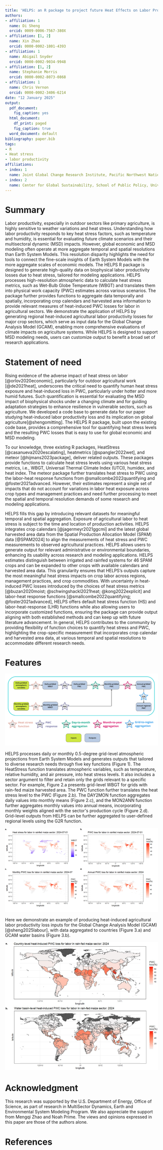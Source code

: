 ```yaml
---
title: 'HELPS: an R package to project future Heat Effects on Labor Productivity by Sector'
authors:
- affiliation: 1
  name: Di Sheng
  orcid: 0009-0006-7567-380X
- affiliation: [1, 2]
  name: Xin Zhao
  orcid: 0000-0002-1801-4393
- affiliation: 1
  name: Abigail Snyder
  orcid: 0000-0002-9034-9948
- affiliation: [1, 2]
  name: Stephanie Morris
  orcid: 0000-0002-8073-0868
- affiliation: 1
  name: Chris Vernon
  orcid: 0000-0002-3406-6214
date: "12 January 2025"
output:
  pdf_document:
    fig_caption: yes
  html_document:
    df_print: paged
    fig_caption: true
  word_document: default
bibliography: paper.bib
tags:
- R
- Heat stress
- labor productivity
affiliations:
- index: 1
  name: Joint Global Change Research Institute, Pacific Northwest National Laboratory, College Park, MD, USA
- index: 2
  name: Center for Global Sustainability, School of Public Policy, University of Maryland, College Park, MD, USA
---
```


# Summary

Labor productivity, especially in outdoor sectors like primary agriculture, is highly sensitive to weather variations and heat stress. Understanding how labor productivity responds to key heat stress factors, such as temperature and humidity, is essential for evaluating future climate scenarios and their multisectoral dynamic (MSD) impacts. However, global economic and MSD modeling often operate at more aggregate temporal and spatial resolutions than Earth System Models. This resolution disparity highlights the need for tools to connect the fine-scale insights of Earth System Models with the more aggregate scales of economic models. The HELPS R package is designed to generate high-quality data on biophysical labor productivity losses due to heat stress, tailored for modeling applications. HELPS processes high-resolution atmospheric data to calculate heat stress metrics, such as Wet-Bulb Globe Temperature (WBGT) and translates them into physical work capacity (PWC) estimates across various scenarios. The package further provides functions to aggregate data temporally and spatially, incorporating crop calendars and harvested area information to provide relevant measures of heat-induced PWC losses for labor in agricultural sectors. We demonstrate the application of HELPS by generating regional heat-induced agricultural labor productivity losses for major crop sectors, which serve as input data for the Global Change Analysis Model (GCAM), enabling more comprehensive evaluations of climate impacts on agriculture systems. While HELPS is designed to support MSD modeling needs, users can customize output to benefit a broad set of research applications.

# Statement of need

Rising evidence of the adverse impact of heat stress on labor [@orlov2020economic], particularly for outdoor agricultural work [@de2021heat], underscores the critical need to quantify human heat stress exposure and heat-induced loss in PWC, particularly under hotter and more humid futures. Such quantification is essential for evaluating the MSD impact of biophysical shocks under a changing climate and for guiding adaptation strategies to enhance resilience in vulnerable sectors, such as agriculture. We developed a code base to generate data for our paper studying heat-induced labor productivity loss and its implication on global agriculture[@shengomitting]. The HELPS R package, built upon the existing code base, provides a comprehensive tool for quantifying heat stress levels and the resulting PWC losses that is easy to use for global economic and MSD modeling.

To our knowledge, three existing R packages, HeatStress [@casanueva2020escalating], heatmetrics [@spangler2022wet], and meteor [@hijmans2023package], deliver related outputs. These packages provide functions to calculate heat stress levels using various heat stress metrics, i.e., WBGT, Universal Thermal Climate Index (UTCI), humidex, and heat index. The meteor package further translates heat stress to PWC using the labor-heat response functions from @smallcombe2022quantifying and @foster2021advanced. However, their estimates represent a single set of impacts that do not account for variations in labor heat exposure across crop types and management practices and need further processing to meet the spatial and temporal resolution demands of some research and modeling applications.

HELPS fills this gap by introducing relevant datasets for meaningful temporal and spatial aggregation. Exposure of agricultural labor to heat stress is subject to the time and location of production activities. HELPS integrates crop calendars [@jagermeyr2021ggcmi] and the latest global harvested area data from the Spatial Production Allocation Model (SPAM) data [@SPAM2024] to align the measurements of heat stress and PWC measurements to observed agricultural practices. HELPS allows users to generate output for relevant administrative or environmental boundaries, enhancing its usability across research and modeling applications. HELPS estimates distinguish between irrigated and rainfed systems for 46 SPAM crops and can be expanded to other crops with available calendars and harvested area data. This granularity ensures that HELPS’s outputs capture the most meaningful heat stress impacts on crop labor across regions, management practices, and crop commodities. With uncertainty in heat-induced PWC losses introduced by the choices of heat stress metrics [@buzan2020moist; @schwingshackl2021heat; @kong2022explicit] and labor-heat response functions [@smallcombe2022quantifying; @foster2021advanced], HELPS offers default heat stress function (HS) and labor-heat-response (LHR) functions while also allowing users to incorporate customized functions, ensuring the package can provide output aligning with both established methods and can keep up with future literature advancement. In general, HELPS contributes to the community by providing flexibility of function choices to quantify heat stress and PWC, highlighting the crop-specific measurement that incorporates crop calendar and harvested area data, at various temporal and spatial resolutions to accommodate different research needs.

# Features

![HELPS package schematic. HELPS processes daily and monthly input data at 0.5-degree grid resolution. Stars denote package functions.](Schematic.jpg)

HELPS processes daily or monthly 0.5-degree grid-level atmospheric projections from Earth System Models and generates outputs that tailored to diverse research needs through five key functions (Figure 1). The HeatStress function translates atmospheric variables, such as temperature, relative humidity, and air pressure, into heat stress levels. It also includes a sector argument to filter and retain only the grids relevant to a specific sector. For example, Figure 2.a presents grid-level WBGT for grids with rain-fed maize harvested area. The PWC function further translates the heat stress level to the PWC (Figure 2.b). The DAY2MON function aggregates daily values into monthly means (Figure 2.c), and the MON2ANN function further aggregates monthly values into annual means, incorporating monthly weights aligned with the sector's production cycle (Figure 2.d). Grid-level outputs from HELPS can be further aggregated to user-defined regional levels using the G2R function.

![Example plots of outputs from the HELPS package. (a) daily grid-level WBGT for rain-fed maize labor on 2024-07-01. When WBGT is greater than 25 degrees, human physical work capacity (PWC) starts to decrease WBGT = 25 is in grey, above 25 is in red, and below 25 is in purple; (b-d) grid-level heat-induced PWC loss for rain-fed maize labor, at daily (b), monthly (c), and annual (d) levels. Grids shown in panels b-d are grids with rain-fed maize harvested area.](Figure2.jpg)

Here we demonstrate an example of producing heat-induced agricultural labor productivity loss inputs for the Global Change Analysis Model (GCAM) [@sheng2025labour], with data aggregated to countries (Figure 3.a) and GCAM water basins (Figure 3.b).

![Spatial aggregation of HELPS output. (a) aggregated to country level; (b) aggregated to GCAM regional water basin level. Striped areas indicate NA values, representing regions with no rain-fed maize harvested area.](Figure3.jpg)

# Acknowledgment

This research was supported by the U.S. Department of Energy, Office of Science, as part of research in MultiSector Dynamics, Earth and Environmental System Modeling Program. We also appreciate the support from Mengqi Zhao and Noah Prime. The views and opinions expressed in this paper are those of the authors alone.

# References
